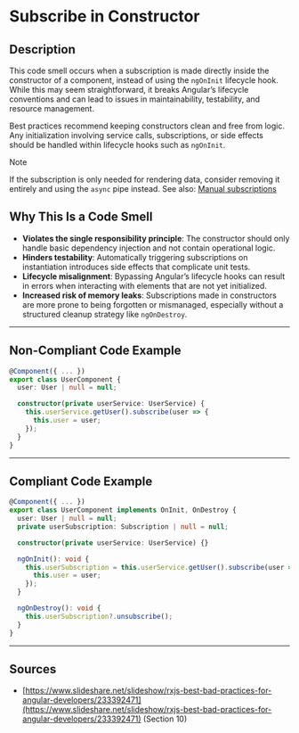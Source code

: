 # Subscribe in Constructor

## Description

This code smell occurs when a subscription is made directly inside the constructor of a component, instead of using the `ngOnInit` lifecycle hook. While this may seem straightforward, it breaks Angular’s lifecycle conventions and can lead to issues in maintainability, testability, and resource management.

Best practices recommend keeping constructors clean and free from logic. Any initialization involving service calls, subscriptions, or side effects should be handled within lifecycle hooks such as `ngOnInit`.

> [!note]
> If the subscription is only needed for rendering data, consider removing it entirely and using the `async` pipe instead.
> See also: [Manual subscriptions](manual_subscriptions.md)

## Why This Is a Code Smell

- **Violates the single responsibility principle**: The constructor should only handle basic dependency injection and not contain operational logic.
- **Hinders testability**: Automatically triggering subscriptions on instantiation introduces side effects that complicate unit tests.
- **Lifecycle misalignment**: Bypassing Angular’s lifecycle hooks can result in errors when interacting with elements that are not yet initialized.
- **Increased risk of memory leaks**: Subscriptions made in constructors are more prone to being forgotten or mismanaged, especially without a structured cleanup strategy like `ngOnDestroy`.

---

## Non-Compliant Code Example

```ts
@Component({ ... })
export class UserComponent {
  user: User | null = null;

  constructor(private userService: UserService) {
    this.userService.getUser().subscribe(user => {
      this.user = user;
    });
  }
}
```

---

## Compliant Code Example

```ts
@Component({ ... })
export class UserComponent implements OnInit, OnDestroy {
  user: User | null = null;
  private userSubscription: Subscription | null = null;

  constructor(private userService: UserService) {}

  ngOnInit(): void {
    this.userSubscription = this.userService.getUser().subscribe(user => {
      this.user = user;
    });
  }

  ngOnDestroy(): void {
    this.userSubscription?.unsubscribe();
  }
}
```

---

## Sources

- [https://www.slideshare.net/slideshow/rxjs-best-bad-practices-for-angular-developers/233392471](https://www.slideshare.net/slideshow/rxjs-best-bad-practices-for-angular-developers/233392471) (Section 10)
